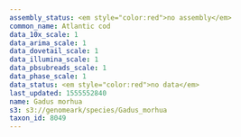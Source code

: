 ```yaml
---
assembly_status: <em style="color:red">no assembly</em>
common_name: Atlantic cod
data_10x_scale: 1
data_arima_scale: 1
data_dovetail_scale: 1
data_illumina_scale: 1
data_pbsubreads_scale: 1
data_phase_scale: 1
data_status: <em style="color:red">no data</em>
last_updated: 1555552840
name: Gadus morhua
s3: s3://genomeark/species/Gadus_morhua
taxon_id: 8049
---
```

